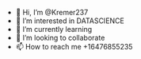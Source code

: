 - 👋 Hi, I’m @Kremer237
- 👀 I’m interested in DATASCIENCE
- 🌱 I’m currently learning 
- 💞️ I’m looking to collaborate 
- 📫 How to reach me +16476855235

<!---
Kremer237/Kremer237 is a ✨ special ✨ repository because its `README.md` (this file) appears on your GitHub profile.
You can click the Preview link to take a look at your changes.
--->
